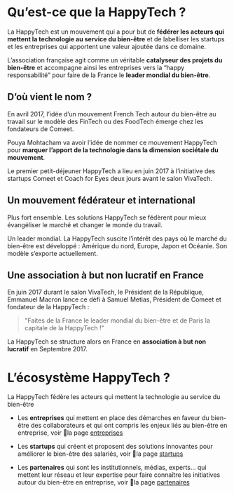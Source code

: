 <!-- ![HappyTech](https://res.cloudinary.com/happytech/image/upload/w_320/v1537883204/happytech-logo.png) -->

# Qu’est-ce que la HappyTech ?

La HappyTech est un mouvement qui a pour but de **fédérer les acteurs qui mettent la technologie au service du bien-être** et de labelliser les startups et les entreprises qui apportent une valeur ajoutée dans ce domaine.

L’association française agit comme un véritable **catalyseur des projets du bien-être** et accompagne ainsi les entreprises vers la “happy responsabilité” pour faire de la France le **leader mondial du bien-être**.

## D’où vient le nom ?

En avril 2017, l’idée d’un mouvement French Tech autour du bien-être au travail sur le modèle des FinTech ou des FoodTech émerge chez les fondateurs de Comeet.

Pouya Mohtacham va avoir l’idée de nommer ce mouvement HappyTech pour **marquer l’apport de la technologie dans la dimension sociétale du mouvement**.

Le premier petit-déjeuner HappyTech a lieu en juin 2017 à l’initiative des startups Comeet et Coach for Eyes deux jours avant le salon VivaTech.

## Un mouvement fédérateur et international

Plus fort ensemble. Les solutions HappyTech se fédèrent pour mieux évangéliser le marché et changer le monde du travail.

Un leader mondial. La HappyTech suscite l’intérêt des pays où le marché du bien-être est développé : Amérique du nord, Europe, Japon et Océanie. Son modèle s’exporte actuellement.

## Une association à but non lucratif en France


En juin 2017 durant le salon VivaTech, le Président de la République, Emmanuel Macron lance ce défi à Samuel Metias, Président de Comeet et fondateur de la HappyTech :

> "Faites de la France le leader mondial du bien-être et de Paris la capitale de la HappyTech !"

La HappyTech se structure alors en France en **association à but non lucratif** en Septembre 2017.


# L’écosystème HappyTech ?

La HappyTech fédère les acteurs qui mettent la technologie au service du bien-être

- Les **entreprises** qui mettent en place des démarches en faveur du bien-être des collaborateurs et qui ont compris les enjeux liés au bien-être en entreprise, voir la page [entreprises](/entreprises)

- Les **startups** qui créent et proposent des solutions innovantes pour améliorer le bien-être des salariés, voir la page [startups](/startups)

- Les **partenaires** qui sont les institutionnels, médias, experts… qui mettent leur réseau et leur expertise pour faire connaître les initiatives autour du bien-être en entreprise, voir la page [partenaires](/partenaires)

